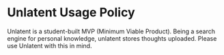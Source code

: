 # Unlatent Usage Policy

Unlatent is a student-built MVP (Minimum Viable Product). Being a search engine for personal knowledge, unlatent stores thoughts uploaded. Please use Unlatent with this in mind.
